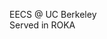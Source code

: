 

<!--
**jeewoo-lee/jeewoo-lee** is a ✨ _special_ ✨ repository because its `README.md` (this file) appears on your GitHub profile.
-->
EECS @ UC Berkeley \
Served in ROKA

